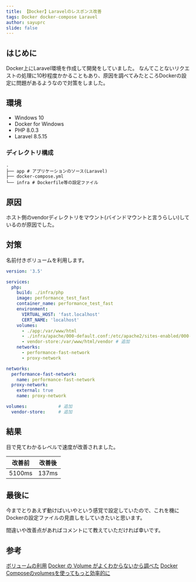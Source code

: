 ```yaml
---
title: 【Docker】Laravelのレスポンス改善
tags: Docker docker-compose Laravel
author: sayuprc
slide: false
---
```

## はじめに
Docker上にLaravel環境を作成して開発をしていました。
なんてことないリクエストの処理に10秒程度かかることもあり、原因を調べてみたところDockerの設定に問題があるようなので対策をしました。

## 環境

- Windows 10
- Docker for Windows
- PHP 8.0.3
- Laravel 8.5.15

### ディレクトリ構成
```
.
├── app # アプリケーションのソース(Laravel)
├── docker-compose.yml
└── infra # Dockerfile等の設定ファイル
```

## 原因

ホスト側のvendorディレクトリをマウント(バインドマウントと言うらしい)しているのが原因でした。

## 対策

名前付きボリュームを利用します。

```docker-compose.yml
version: '3.5'

services:
  php:
    build: ./infra/php
    image: performance_test_fast
    container_name: performance_test_fast
    environment:
      VIRTUAL_HOST: 'fast.localhost'
      CERT_NAME: 'localhost'
    volumes:
      - ./app:/var/www/html
      - ./infra/apache/000-default.conf:/etc/apache2/sites-enabled/000-default.conf
      - vendor-store:/var/www/html/vendor # 追加
    networks:
      - performance-fast-network
      - proxy-network

networks:
  performance-fast-network:
    name: performance-fast-network
  proxy-network:
    external: true
    name: proxy-network

volumes:            # 追加
  vendor-store:     # 追加
```

## 結果

目で見てわかるレベルで速度が改善されました。

|改善前|改善後|
|------|-----|
|5100ms|137ms|



## 最後に

今までとりあえず動けばいいやという感覚で設定していたので、これを機にDockerの設定ファイルの見直しをしていきたいと思います。

間違いや改善点があればコメントにて教えていただければ幸いです。

## 参考

[ボリュームの利用](https://matsuand.github.io/docs.docker.jp.onthefly/storage/volumes/)
[Docker の Volume がよくわからないから調べた](https://qiita.com/aki_55p/items/63c47214cab7bcb027e0)
[Docker Composeのvolumesを使ってもっと効率的に](https://qiita.com/tanaken0515/items/a564d2c46b2942b83ebb#%E8%A7%A3%E6%B1%BA%E6%96%B9%E6%B3%95)
